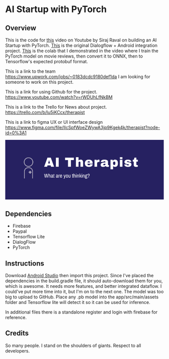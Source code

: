 # AI Startup with PyTorch

## Overview

This is the code for [this](https://youtu.be/rWDUhLfNkBM) video on Youtube by Siraj Raval on building an AI Startup with PyTorch. [This](https://github.com/flatfisher/android-dialogflow-chatbot-sample) is the original Dialogflow + Android integration project. [This](https://colab.research.google.com/drive/1b6oSQl84XdRv_abjhg1vpTpiZyZw2TPF) is the colab that I demonstrated in the video where I train the PyTorch model on movie reviews, then convert it to ONNX, then to Tensorflow's expected protobuf format. 

This is a link to the team https://www.upwork.com/jobs/~0183dcdc9180def1da I am looking for someone to work on this project. 

This is a link for using Github for the project. https://www.youtube.com/watch?v=rWDUhLfNkBM

This is a link to the Trello for News about project. https://trello.com/b/lu5iKCcx/therapist 

This is a link to figma UX or UI interface design https://www.figma.com/file/IlcSpfWoeZWywA3jp9Kgek4k/therapist?node-id=0%3A1

![alt text](https://github.com/AIWEBBOT/Build-an-AI-Startup-with-PyTorch/blob/master/Screenshot_2019-06-08%20Brandmark%20-%20make%20your%20logo%20in%20minutes.png)

## Dependencies

- Firebase
- Paypal 
- Tensorflow Lite
- DialogFlow
- PyTorch

## Instructions

Download [Android Studio](https://developer.android.com/studio) then import this project. Since I've placed the dependencies in the build.gradle file, it should auto-download them for you, which is awesome. It needs more features, and better integrated dataflow. I could've put more time into it, but I'm on to the next one. The model was too big to upload to GitHub. Place any .pb model into the app/src/main/assets folder and Tensorflow lite will detect it so it can be used for inference.

In additional files there is a standalone register and login with firebase for reference.

## Credits 

So many people. I stand on the shoulders of giants. Respect to all developers. 

